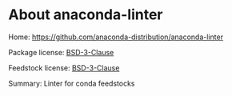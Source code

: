 About anaconda-linter
=====================

Home: https://github.com/anaconda-distribution/anaconda-linter

Package license: [BSD-3-Clause](https://opensource.org/licenses/BSD-3-Clause)

Feedstock license: [BSD-3-Clause](https://opensource.org/licenses/BSD-3-Clause)

Summary: Linter for conda feedstocks

